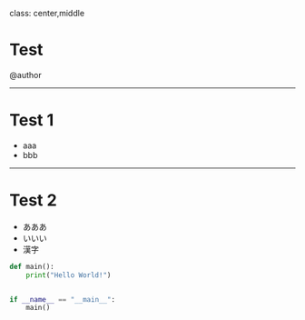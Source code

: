 class: center,middle
# Test

@author

---

# Test 1

* aaa
* bbb

---

# Test 2

* あああ
* いいい
* 漢字

```python
def main():
    print("Hello World!")


if __name__ == "__main__":
    main()
```
